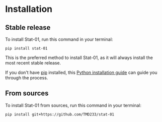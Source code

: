 # Installation

## Stable release

To install Stat-01, run this command in your terminal:

```
pip install stat-01
```

This is the preferred method to install Stat-01, as it will always install the most recent stable release.

If you don't have [pip](https://pip.pypa.io) installed, this [Python installation guide](http://docs.python-guide.org/en/latest/starting/installation/) can guide you through the process.

## From sources

To install Stat-01 from sources, run this command in your terminal:

```
pip install git+https://github.com/TMD233/stat-01
```
